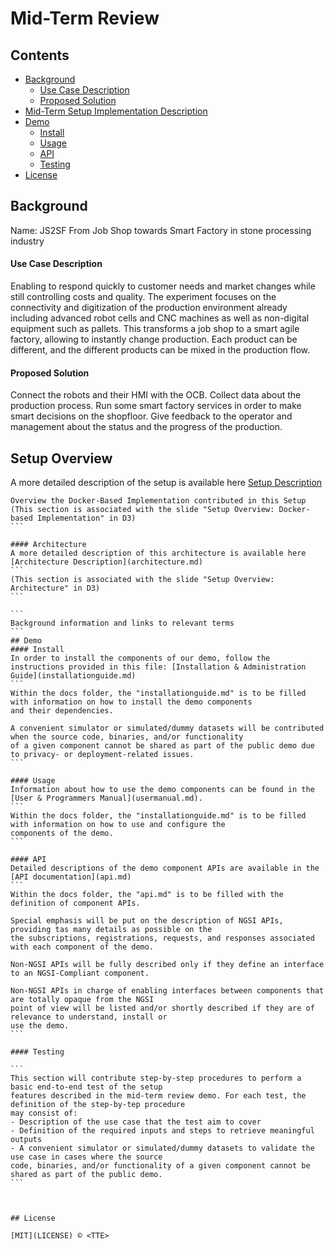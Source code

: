 # Mid-Term Review

## Contents

-   [Background](#background)
    -   [Use Case Description](#use-case-description)
    -   [Proposed Solution](#proposed-solution)
-   [Mid-Term Setup Implementation Description](#mid-term-setup-implementation-description)
-   [Demo](#demo)
    -   [Install](#install)
    -   [Usage](#usage)
    -   [API](#api)
    -   [Testing](#testing)
-   [License](#license)

## Background
Name: JS2SF
  From Job Shop  towards Smart Factory in stone processing industry
  
#### Use Case Description
Enabling to respond quickly to customer needs and market changes while still controlling costs and quality.
The experiment focuses on the connectivity and digitization of the production environment already including
advanced robot cells and CNC machines as well as non-digital equipment such as pallets. This transforms a job
shop to a smart agile factory, allowing to instantly change production. Each product can be different, and the
different products can be mixed in the production flow.

#### Proposed Solution
Connect the robots and their HMI with the OCB. Collect data about the production process. Run some smart 
factory services in order to make smart decisions on the shopfloor. Give feedback to the operator and management 
about the status and the progress of the production.

## Setup Overview

A more detailed description of the setup is available here [Setup Description](Setup_midterm.md)
``````
Overview the Docker-Based Implementation contributed in this Setup (This section is associated with the slide "Setup Overview: Docker-based Implementation" in D3)
```

#### Architecture
A more detailed description of this architecture is available here [Architecture Description](architecture.md)
```
(This section is associated with the slide "Setup Overview: Architecture" in D3)
```

```
Background information and links to relevant terms
```
## Demo
#### Install
In order to install the components of our demo, follow the instructions provided in this file: [Installation & Administration Guide](installationguide.md)
```
Within the docs folder, the "installationguide.md" is to be filled with information on how to install the demo components
and their dependencies.

A convenient simulator or simulated/dummy datasets will be contributed when the source code, binaries, and/or functionality
of a given component cannot be shared as part of the public demo due to privacy- or deployment-related issues.
```

#### Usage
Information about how to use the demo components can be found in the [User & Programmers Manual](usermanual.md).
```
Within the docs folder, the "installationguide.md" is to be filled with information on how to use and configure the
components of the demo.
```

#### API
Detailed descriptions of the demo component APIs are available in the [API documentation](api.md) 
```
Within the docs folder, the "api.md" is to be filled with the definition of component APIs.

Special emphasis will be put on the description of NGSI APIs, providing tas many details as possible on the 
the subscriptions, registrations, requests, and responses associated with each component of the demo. 

Non-NGSI APIs will be fully described only if they define an interface to an NGSI-Compliant component.

Non-NGSI APIs in charge of enabling interfaces between components that are totally opaque from the NGSI
point of view will be listed and/or shortly described if they are of relevance to understand, install or
use the demo.
```

#### Testing

```
This section will contribute step-by-step procedures to perform a basic end-to-end test of the setup 
features described in the mid-term review demo. For each test, the definition of the step-by-tep procedure
may consist of:
- Description of the use case that the test aim to cover
- Definition of the required inputs and steps to retrieve meaningful outputs
- A convenient simulator or simulated/dummy datasets to validate the use case in cases where the source 
code, binaries, and/or functionality of a given component cannot be shared as part of the public demo.
```



## License

[MIT](LICENSE) © <TTE>
